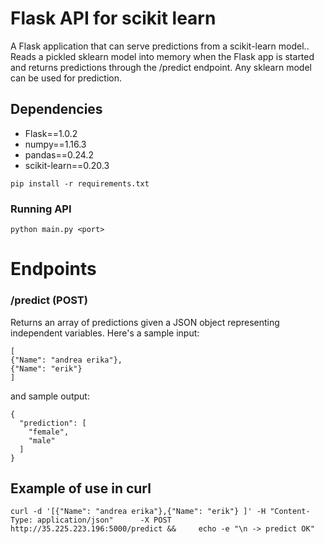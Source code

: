 # Flask API for scikit learn
A Flask application that can serve predictions from a scikit-learn model..
Reads a pickled sklearn model into memory when the Flask app is started and returns predictions through the /predict endpoint. 
Any sklearn model can be used for prediction.
## Dependencies
- Flask==1.0.2
- numpy==1.16.3
- pandas==0.24.2
- scikit-learn==0.20.3

```
pip install -r requirements.txt
```

### Running API
```
python main.py <port>
```

# Endpoints
### /predict (POST)
Returns an array of predictions given a JSON object representing independent variables. Here's a sample input:
```
[
{"Name": "andrea erika"},
{"Name": "erik"} 
]

```

and sample output:
```
{
  "prediction": [
    "female", 
    "male"
  ]
}
```
## Example of use in curl

```
curl -d '[{"Name": "andrea erika"},{"Name": "erik"} ]' -H "Content-Type: application/json"      -X POST http://35.225.223.196:5000/predict &&     echo -e "\n -> predict OK"
```



